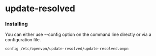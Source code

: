 # update-resolved

### Installing

You can either use --config option on the command line directly or via a configuration file.

```
config /etc/openvpn/update-resolved/update-resolved.ovpn
```
